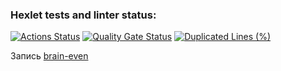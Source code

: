 ### Hexlet tests and linter status:
[![Actions Status](https://github.com/AndreyDodonov/frontend-project-44/actions/workflows/hexlet-check.yml/badge.svg)](https://github.com/AndreyDodonov/frontend-project-44/actions)
[![Quality Gate Status](https://sonarcloud.io/api/project_badges/measure?project=AndreyDodonov_frontend-project-44&metric=alert_status)](https://sonarcloud.io/summary/new_code?id=AndreyDodonov_frontend-project-44)
[![Duplicated Lines (%)](https://sonarcloud.io/api/project_badges/measure?project=AndreyDodonov_frontend-project-44&metric=duplicated_lines_density)](https://sonarcloud.io/summary/new_code?id=AndreyDodonov_frontend-project-44)


Запись [brain-even](https://asciinema.org/a/LmmMrUWHCPgCZtacjv4u9q1VE)